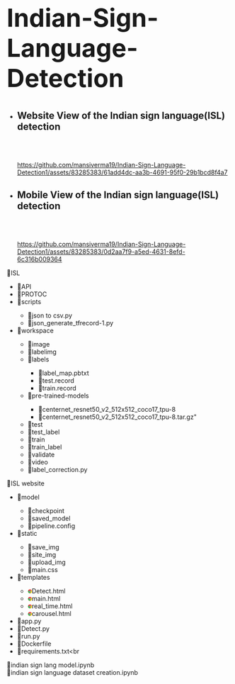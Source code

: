 # <b><h1>Indian-Sign-Language-Detection</h1></b>
<ul>
<li><h2>Website View of the Indian sign language(ISL) detection</h2></li><br><br>
    
 https://github.com/mansiverma19/Indian-Sign-Language-Detection1/assets/83285383/61add4dc-aa3b-4691-95f0-29b1bcd8f4a7
   
<li><h2>Mobile View of the Indian sign language(ISL) detection</h2></li><br><br>
  
https://github.com/mansiverma19/Indian-Sign-Language-Detection1/assets/83285383/0d2aa7f9-a5ed-4631-8efd-6c316b009364
   
</ul>

:file_folder:ISL<br>
    <ul>
    <li>:file_folder:API<br></li>
    <li>:file_folder:PROTOC<br></li>
    <li>:file_folder:scripts<br></li>
         <ul>
            <li>:page_facing_up:json to csv.py</li>
            <li>:page_facing_up:json_generate_tfrecord-1.py</li>
        </ul>
    <li>:file_folder:workspace<br></li>
        <ul>
            <li>:file_folder:image</li>
            <li>:file_folder:labelimg</li>
            <li>:file_folder:labels</li>
                <ul>
                    <li>:page_facing_up:label_map.pbtxt</li>
                    <li>:page_facing_up:test.record</li>
                    <li>:page_facing_up:train.record</li>
                </ul>
            <li>:file_folder:pre-trained-models</li>
                <ul>
                    <li>:file_folder:centernet_resnet50_v2_512x512_coco17_tpu-8</li>
                    <li>:page_facing_up:centernet_resnet50_v2_512x512_coco17_tpu-8.tar.gz"</li>
                </ul>
            <li>:file_folder:test</li>
            <li>:file_folder:test_label</li>
            <li>:file_folder:train</li>
            <li>:file_folder:train_label</li>
            <li>:file_folder:validate</li>
            <li>:file_folder:video</li>
            <li>:page_facing_up:label_correction.py</li>
        </ul>
    </ul>
:file_folder:ISL website<br>
    <ul>
    <li>:file_folder:model<br></li>
         <ul>
            <li>:file_folder:checkpoint</li>
            <li>:file_folder:saved_model</li>
            <li>:page_facing_up:pipeline.config</li>
        </ul>
    <li>:file_folder:static<br></li>
        <ul>
            <li>:file_folder:save_img</li>
            <li>:file_folder:site_img</li>
            <li>:file_folder:upload_img</li>
            <li>:page_facing_up:main.css</li>
        </ul>
    <li>:file_folder:templates<br></li>
        <ul>
            <li><img src="ISL website/static/site_img/chrome.png" height=2% width=2%>Detect.html</li>
            <li><img src="ISL website/static/site_img/chrome.png" height=2% width=2%>main.html</li>
            <li><img src="ISL website/static/site_img/chrome.png" height=2% width=2%>real_time.html</li>
            <li><img src="ISL website/static/site_img/chrome.png" height=2% width=2%>carousel.html</li>
        </ul>
    <li>:page_facing_up:app.py<br></li>
    <li>:page_facing_up:Detect.py<br></li>
    <li>:page_facing_up:run.py<br></li>
    <li>:whale:Dockerfile<br></li>
    <li>:page_facing_up:requirements.txt<br</li>
    </ul>
:page_facing_up:indian sign lang model.ipynb<br>
:page_facing_up:indian sign language dataset creation.ipynb<br>



